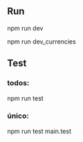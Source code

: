 ## Run
npm run dev

npm run dev_currencies

## Test
### todos:
npm run test 
### único:
npm run test main.test
